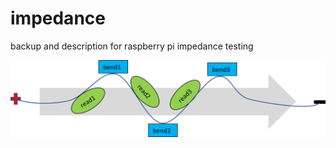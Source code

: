 # impedance
backup and description for raspberry pi impedance testing

![Flow](https://github.com/lukehami55/impedance/blob/main/leadFlow.png?raw=true)
